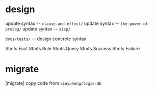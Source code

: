 # design

update syntax -- `clause-and-effect/`
update syntax -- `the-power-of-prolog/`
update syntax -- `sicp/`

`docs/tests/` -- design concrete syntax

Stmts.Fact
Stmts.Rule
Stmts.Query
Stmts.Success
Stmts.Failure

# migrate

[migrate] copy code from `xieyuheng/logic-db`
